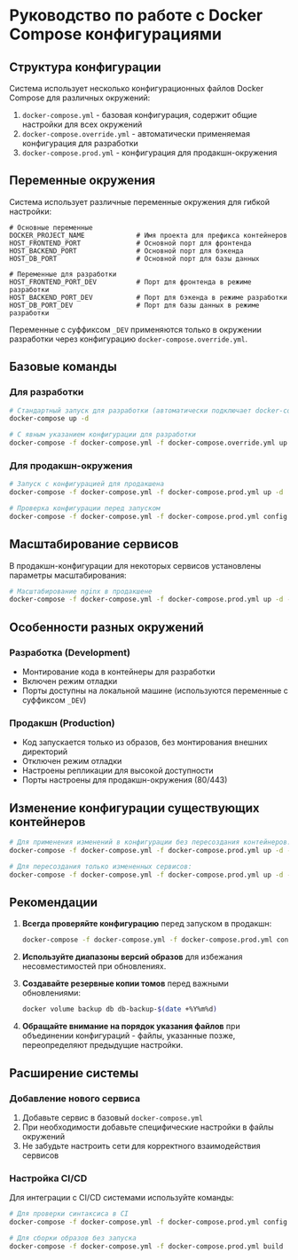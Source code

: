 # Руководство по работе с Docker Compose конфигурациями

## Структура конфигурации

Система использует несколько конфигурационных файлов Docker Compose для различных окружений:

1. `docker-compose.yml` - базовая конфигурация, содержит общие настройки для всех окружений
2. `docker-compose.override.yml` - автоматически применяемая конфигурация для разработки
3. `docker-compose.prod.yml` - конфигурация для продакшн-окружения

## Переменные окружения

Система использует различные переменные окружения для гибкой настройки:

```
# Основные переменные
DOCKER_PROJECT_NAME             # Имя проекта для префикса контейнеров
HOST_FRONTEND_PORT              # Основной порт для фронтенда
HOST_BACKEND_PORT               # Основной порт для бэкенда
HOST_DB_PORT                    # Основной порт для базы данных

# Переменные для разработки
HOST_FRONTEND_PORT_DEV          # Порт для фронтенда в режиме разработки
HOST_BACKEND_PORT_DEV           # Порт для бэкенда в режиме разработки
HOST_DB_PORT_DEV                # Порт для базы данных в режиме разработки
```

Переменные с суффиксом `_DEV` применяются только в окружении разработки через конфигурацию `docker-compose.override.yml`.

## Базовые команды

### Для разработки

```bash
# Стандартный запуск для разработки (автоматически подключает docker-compose.override.yml)
docker-compose up -d

# С явным указанием конфигурации для разработки
docker-compose -f docker-compose.yml -f docker-compose.override.yml up -d
```

### Для продакшн-окружения

```bash
# Запуск с конфигурацией для продакшена
docker-compose -f docker-compose.yml -f docker-compose.prod.yml up -d

# Проверка конфигурации перед запуском
docker-compose -f docker-compose.yml -f docker-compose.prod.yml config
```

## Масштабирование сервисов

В продакшн-конфигурации для некоторых сервисов установлены параметры масштабирования:

```bash
# Масштабирование nginx в продакшене
docker-compose -f docker-compose.yml -f docker-compose.prod.yml up -d --scale nginx=2
```

## Особенности разных окружений

### Разработка (Development)

- Монтирование кода в контейнеры для разработки
- Включен режим отладки
- Порты доступны на локальной машине (используются переменные с суффиксом `_DEV`)

### Продакшн (Production)

- Код запускается только из образов, без монтирования внешних директорий
- Отключен режим отладки
- Настроены репликации для высокой доступности
- Порты настроены для продакшн-окружения (80/443)

## Изменение конфигурации существующих контейнеров

```bash
# Для применения изменений в конфигурации без пересоздания контейнеров:
docker-compose -f docker-compose.yml -f docker-compose.prod.yml up -d --no-recreate

# Для пересоздания только измененных сервисов:
docker-compose -f docker-compose.yml -f docker-compose.prod.yml up -d --no-deps <service_name>
```

## Рекомендации

1. **Всегда проверяйте конфигурацию** перед запуском в продакшн:

   ```bash
   docker-compose -f docker-compose.yml -f docker-compose.prod.yml config
   ```

2. **Используйте диапазоны версий образов** для избежания несовместимостей при обновлениях.

3. **Создавайте резервные копии томов** перед важными обновлениями:

   ```bash
   docker volume backup db db-backup-$(date +%Y%m%d)
   ```

4. **Обращайте внимание на порядок указания файлов** при объединении конфигураций - файлы, указанные позже, переопределяют предыдущие настройки.

## Расширение системы

### Добавление нового сервиса

1. Добавьте сервис в базовый `docker-compose.yml`
2. При необходимости добавьте специфические настройки в файлы окружений
3. Не забудьте настроить сети для корректного взаимодействия сервисов

### Настройка CI/CD

Для интеграции с CI/CD системами используйте команды:

```bash
# Для проверки синтаксиса в CI
docker-compose -f docker-compose.yml -f docker-compose.prod.yml config -q

# Для сборки образов без запуска
docker-compose -f docker-compose.yml -f docker-compose.prod.yml build
```
